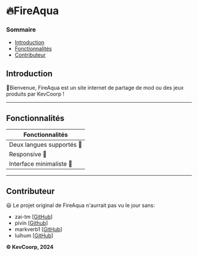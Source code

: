 # :fire:FireAqua 

### Sommaire
* [Introduction](#introduction)
* [Fonctionnalités](#fonctionnalités)
* [Contributeur](#contributeur)
## Introduction
:wave:Bienvenue, FireAqua est un site internet de partage de mod ou des jeux produits par KevCoorp !
<hr>

## Fonctionnalités

Fonctionnalités |
------------ | 
Deux langues supportés 🚩 | 
Responsive :iphone: | 
Interface minimaliste 🎨|  

<hr>

## Contributeur
:smiley: Le projet original de FireAqua n'aurrait pas vu le jour sans: 
* zai-tm [[GitHub](https://github.com/zai-tm)]
* pivin [[Github](https://github.com/pivinx1)]
* markverb1 [[GitHub](https://github.com/markverb1)]
* luihum [[GitHub](https://github.com/luihum)]

**© KevCoorp, 2024**
